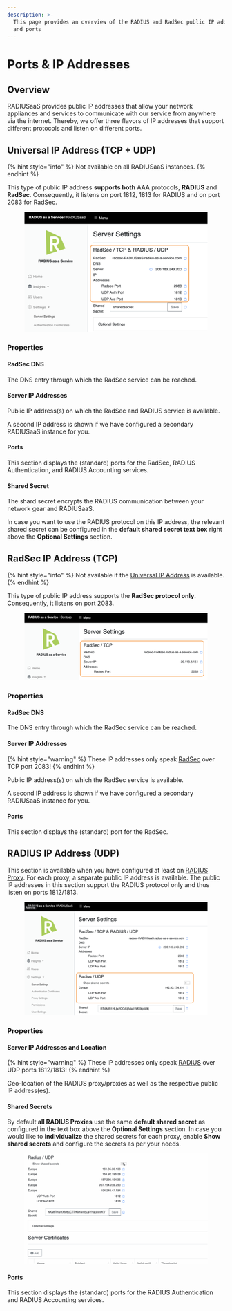 ```yaml
---
description: >-
  This page provides an overview of the RADIUS and RadSec public IP addresses
  and ports
---
```


# Ports & IP Addresses

## Overview

RADIUSaaS provides public IP addresses that allow your network appliances and services to communicate with our service from anywhere via the internet. Thereby, we offer three flavors of IP addresses that support different protocols and listen on different ports.

## Universal IP Address (TCP + UDP)

{% hint style="info" %}
Not available on all RADIUSaaS instances.
{% endhint %}

This type of public IP address **supports both** AAA protocols, **RADIUS** and **RadSec**. Consequently, it listens on port 1812, 1813 for RADIUS and on port 2083 for RadSec.

<figure><img src="../../../.gitbook/assets/image (20).png" alt=""><figcaption></figcaption></figure>

### Properties

#### RadSec DNS

The DNS entry through which the RadSec service can be reached.&#x20;

#### Server IP Addresses

Public IP address(s) on which the RadSec and RADIUS service is available.&#x20;

A second IP address is shown if we have configured a secondary RADIUSaaS instance for you.

#### Ports

This section displays the (standard) ports for the RadSec, RADIUS Authentication, and RADIUS Accounting services.

#### Shared Secret

The shard secret encrypts the RADIUS communication between your network gear and RADIUSaaS.

In case you want to use the RADIUS protocol on this IP address, the relevant shared secret can be configured in the **default shared secret text box** right above the **Optional Settings** section.

## RadSec IP Address (TCP)

{% hint style="info" %}
Not available if the [Universal IP Address](ports-and-ip-addresses.md#universal-ip-address-tcp-+-udp) is available.
{% endhint %}

This type of public IP address supports the **RadSec protocol only**. Consequently, it listens on port 2083.

<figure><img src="../../../.gitbook/assets/image (92).png" alt=""><figcaption></figcaption></figure>

### Properties

#### RadSec DNS

The DNS entry through which the RadSec service can be reached.&#x20;

#### **Server IP Addresses**

{% hint style="warning" %}
These IP addresses only speak [RadSec](../../../details.md#what-is-radsec) over TCP port 2083!
{% endhint %}

Public IP address(s) on which the RadSec service is available.&#x20;

A second IP address is shown if we have configured a secondary RADIUSaaS instance for you.

#### Ports

This section displays the (standard) port for the RadSec.

## RADIUS IP Address (UDP)

This section is available when you have configured at least on [RADIUS Proxy](../settings-proxy.md). For each proxy, a separate public IP address is available. The public IP addresses in this section support the RADIUS protocol only and thus listen on ports 1812/1813.

<figure><img src="../../../.gitbook/assets/image (93).png" alt=""><figcaption></figcaption></figure>

### Properties

#### Server IP Addresses and Location

{% hint style="warning" %}
These IP addresses only speak [RADIUS](../../../details.md#what-is-radius) over UDP ports 1812/1813!
{% endhint %}

Geo-location of the RADIUS proxy/proxies as well as the respective public IP address(es).

#### Shared Secrets

By default **all RADIUS Proxies** use the same **default shared secret** as configured in the text box above the **Optional Settings** section. In case you would like to **individualize** the shared secrets for each proxy, enable **Show shared secrets** and configure the secrets as per your needs.

<figure><img src="../../../.gitbook/assets/different-shared-secrest.gif" alt=""><figcaption></figcaption></figure>

#### Ports

This section displays the (standard) ports for the RADIUS Authentication and RADIUS Accounting services.
